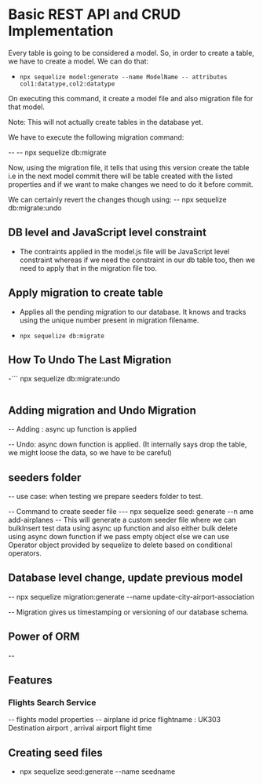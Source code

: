 # Basic REST API and CRUD Implementation

Every table is going to be considered a model. So, in order to create a table, we have to create a model. We can do that:

- ```
  npx sequelize model:generate --name ModelName -- attributes col1:datatype,col2:datatype
  ```

On executing this command, it create a model file and also migration file for that model.

Note: This will not actually create tables in the database yet.

We have to execute the following migration command:

-- -- npx sequelize db:migrate

Now, using the migration file, it tells that using this version create the table i.e in the next model commit there will be table created with the listed properties and if we want to make changes we need to do it before commit.

We can certainly revert the changes though using:
-- npx sequelize db:migrate:undo

## DB level and JavaScript level constraint

- The contraints applied in the model.js file will be JavaScript level constraint whereas if we need the constraint in our db table too, then we need to apply that in the migration file too.

## Apply migration to create table

- Applies all the pending migration to our database. It knows and tracks using the unique number present in migration filename.

- ```
  npx sequelize db:migrate
  ```

## How To Undo The Last Migration

-```
npx sequelize db:migrate:undo

```

```

## Adding migration and Undo Migration

-- Adding : async up function is applied

-- Undo: async down function is applied. (It internally says drop the table, we might loose the data, so we have to be careful)

## seeders folder

-- use case: when testing we prepare seeders folder to test.

-- Command to create seeder file
--- npx sequelize seed: generate --n
ame add-airplanes
-- This will generate a custom seeder file where we can bulkInsert test data using async up function and also either bulk delete using async down function if we pass empty object else we can use Operator object provided by sequelize to delete based on conditional operators.

## Database level change, update previous model

-- npx sequelize migration:generate --name update-city-airport-association

-- Migration gives us timestamping or versioning of our database schema.

## Power of ORM

--

## Features

### Flights Search Service

-- flights model properties
-- airplane id
price
flightname : UK303
Destination airport , arrival airport
flight time

## Creating seed files

- npx sequelize seed:generate --name seedname
